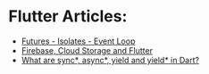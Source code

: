 # Flutter Articles: 

- [Futures - Isolates - Event Loop](https://www.didierboelens.com/2019/01/futures-isolates-event-loop/)
- [Firebase, Cloud Storage and Flutter](https://medium.com/codechai/firebase-cloud-storage-and-flutter-fa2e91663b95)
- [What are sync*, async*, yield and yield* in Dart?](https://medium.com/@jelenaaa.lecic/what-are-sync-async-yield-and-yield-in-dart-defe57d06381)
